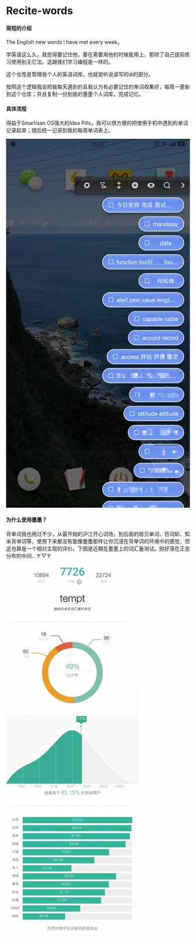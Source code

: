 # Recite-words
#### 简短的介绍

The English new words i have met every week。

学英语这么久，我觉得要记住他，要在需要用他的时候能用上，那除了自己提前练习使用别无它法。这跟我们学习编程是一样的。

这个仓库是管理我个人的英语词库，也就是听说读写的`读`的部分。

按照这个逻辑我会把我每天遇到的且我认为有必要记住的单词收集好，每周一更新到这个仓库；并且复制一份到我的墨墨个人词库，完成记忆。



#### 具体流程

得益于Smartisan OS强大的Idea Pills，我可以很方便的把使用手机中遇到的单词记录起来；随后统一记录到我的每周单词表上。

![闪念胶囊e](https://github.com/OrangeSAM/recite-words/raw/master/Img/idea%20pills.png)



#### 为什么使用墨墨？

背单词我也用过不少，从最开始的沪江开心词场，到后面的扇贝单词、百词斩、知米背单词等，使用下来都没有能像墨墨那样让你沉浸在背单词的环境中的感觉，但这也算是一个相对主观的评价。下图是近期在墨墨上的词汇量测试。刚好落在正态分布的中间...〒▽〒

![墨墨背单词](https://github.com/OrangeSAM/recite-words/raw/master/Img/%E5%A2%A8%E5%A2%A8%E8%83%8C%E5%8D%95%E8%AF%8D_1.jpg)

